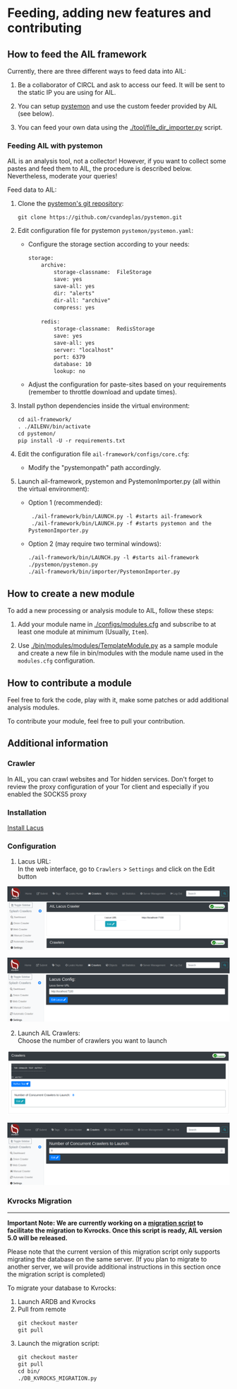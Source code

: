
# Feeding, adding new features and contributing

## How to feed the AIL framework

Currently, there are three different ways to feed data into AIL:

1. Be a collaborator of CIRCL and ask to access our feed. It will be sent to the static IP you are using for AIL.

2. You can setup [pystemon](https://github.com/cvandeplas/pystemon) and use the custom feeder provided by AIL (see below).

3. You can feed your own data using the [./tool/file_dir_importer.py](./tool/file_dir_importer.py) script.

### Feeding AIL with pystemon

AIL is an analysis tool, not a collector!
However, if you want to collect some pastes and feed them to AIL, the procedure is described below. Nevertheless, moderate your queries!

Feed data to AIL:

1. Clone the [pystemon's git repository](https://github.com/cvandeplas/pystemon):
	```
	git clone https://github.com/cvandeplas/pystemon.git
 	```

2. Edit configuration file for pystemon ```pystemon/pystemon.yaml```: 
	- Configure the storage section according to your needs:
		```
		storage:  
			archive:  
				storage-classname:  FileStorage  
				save: yes  
				save-all: yes  
				dir: "alerts"  
				dir-all: "archive"  
				compress: yes
			
			redis:  
				storage-classname:  RedisStorage  
				save: yes  
				save-all: yes  
				server: "localhost"  
				port: 6379  
				database: 10  
				lookup: no
		```
	- Adjust the configuration for paste-sites based on your requirements (remember to throttle download and update times).
   
3. Install python dependencies inside the virtual environment:
	```shell
	cd ail-framework/
	. ./AILENV/bin/activate
	cd pystemon/
	pip install -U -r requirements.txt
	``` 
4. Edit the configuration file ```ail-framework/configs/core.cfg```:
	- Modify the "pystemonpath" path accordingly.

5. Launch ail-framework, pystemon and PystemonImporter.py (all within the virtual environment):
	 - Option 1 (recommended): 
		``` 
		 ./ail-framework/bin/LAUNCH.py -l #starts ail-framework
		 ./ail-framework/bin/LAUNCH.py -f #starts pystemon and the PystemonImporter.py
		```
     - Option 2 (may require two terminal windows): 
        ``` 
        ./ail-framework/bin/LAUNCH.py -l #starts ail-framework
        ./pystemon/pystemon.py
        ./ail-framework/bin/importer/PystemonImporter.py
        ```

## How to create a new module

To add a new processing or analysis module to AIL, follow these steps:

1. Add your module name in [./configs/modules.cfg](./configs/modules.cfg) and subscribe to at least one module at minimum (Usually, `Item`).

2. Use [./bin/modules/modules/TemplateModule.py](./bin/modules/modules/TemplateModule.py) as a sample module and create a new file in bin/modules with the module name used in the `modules.cfg` configuration.


## How to contribute a module

Feel free to fork the code, play with it, make some patches or add additional analysis modules.

To contribute your module, feel free to pull your contribution.


## Additional information

### Crawler

In AIL, you can crawl websites and Tor hidden services. Don't forget to review the proxy configuration of your Tor client and especially if you enabled the SOCKS5 proxy

### Installation

[Install Lacus](https://github.com/ail-project/lacus)

### Configuration

1. Lacus URL:  
In the web interface, go to `Crawlers` > `Settings` and click on the Edit button

![Splash Manager Config](./doc/screenshots/lacus_config.png?raw=true "AIL Lacus Config")

![Splash Manager Config](./doc/screenshots/lacus_config_edit.png?raw=true "AIL Lacus Config")

2. Launch AIL Crawlers:   
Choose the number of crawlers you want to launch

![Splash Manager Nb Crawlers Config](./doc/screenshots/crawler_nb_captures.png?raw=true "AIL Lacus Nb Crawlers Config")

![Splash Manager Nb Crawlers Config](./doc/screenshots/crawler_nb_captures_edit.png?raw=true "AIL Lacus Nb Crawlers Config")


### Kvrocks Migration
---------------------
**Important Note:
We are currently working on a [migration script](https://github.com/ail-project/ail-framework/blob/master/bin/DB_KVROCKS_MIGRATION.py) to facilitate the migration to Kvrocks. 
Once this script is ready, AIL version 5.0 will be released.**

Please note that the current version of this migration script only supports migrating the database on the same server.
(If you plan to migrate to another server, we will provide additional instructions in this section once the migration script is completed)

To migrate your database to Kvrocks:
1. Launch ARDB and Kvrocks
2. Pull from remote
	```shell
	git checkout master
	git pull
 	```
3. Launch the migration script:
	```shell
	git checkout master
	git pull
	cd bin/
	./DB_KVROCKS_MIGRATION.py
	```
